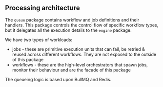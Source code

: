 ## Processing architecture

The `queue` package contains workflow and job definitions and their handlers. This package controls the control flow of specific workflow types, but it delegates all the execution details to the `engine` package.

We have two types of workloads:

- jobs - these are primitive execution units that can fail, be retried & reused across different workflows. They are not exposed to the outside of this package
- workflows - these are the high-level orchestrators that spawn jobs, monitor their behaviour and are the facade of this package

The queueing logic is based upon BullMQ and Redis.
